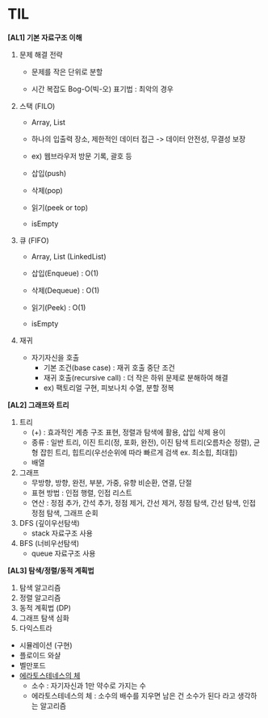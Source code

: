 # TIL

**[AL1] 기본 자료구조 이해**



1. 문제 해결 전략

   - 문제를 작은 단위로 분할

   - 시간 복잡도 Bog-O(빅-오) 표기법 : 최악의 경우


2. 스택 (FILO)

   - Array, List

   - 하나의 입출력 장소, 제한적인 데이터 접근 -> 데이터 안전성, 무결성 보장
   - ex) 웹브라우저 방문 기록, 괄호 등
   - 삽입(push)
   - 삭제(pop)
   - 읽기(peek or top)
   - isEmpty
3. 큐 (FIFO)

   - Array, List (LinkedList)

   - 삽입(Enqueue) : O(1)
   - 삭제(Dequeue) : O(1)
   - 읽기(Peek) : O(1)
   - isEmpty
4. 재귀
   - 자기자신을 호출
     - 기본 조건(base case) : 재귀 호출 중단 조건
     - 재귀 호출(recursive call) : 더 작은 하위 문제로 분해하여 해결
     - ex) 팩토리얼 구현, 피보나치 수열, 분할 정복



**[AL2] 그래프와 트리**

1. 트리
   - (+) : 효과적인 계층 구조 표현, 정렬과 탐색에 활용, 삽입 삭제 용이
   - 종류 : 일반 트리, 이진 트리(정, 포화, 완전), 이진 탐색 트리(오름차순 정렬), 균형 잡힌 트리, 힙트리(우선순위에 따라 빠르게 검색 ex. 최소힙, 최대힙)
   - 배열
2. 그래프
   - 무방향, 방향, 완전, 부분, 가중, 유향 비순환, 연결, 단절
   - 표현 방법 : 인접 행렬, 인접 리스트
   - 연산 : 정점 추가, 간석 추가, 정점 제거, 간선 제거, 정점 탐색, 간선 탐색, 인접 정점 탐색, 그래프 순회
3. DFS (깊이우선탐색)
   - stack 자료구조 사용
4. BFS (너비우선탐색)
   - queue 자료구조 사용



**[AL3] 탐색/정렬/동적 계획법** 

1. 탐색 알고리즘
2. 정렬 알고리즘
3. 동적 계획법 (DP)
4. 그래프 탐색 심화
5. 다익스트라

- 시뮬레이션 (구현)
- 플로이드 와샬
- 벨만포드
- [에라토스테네스의 체](https://firework-ham.tistory.com/8)
  - 소수 : 자기자신과 1만 약수로 가지는 수 
  - 에라토스테네스의 체 : 소수의 배수를 지우면 남은 건 소수가 된다 라고 생각하는 알고리즘
